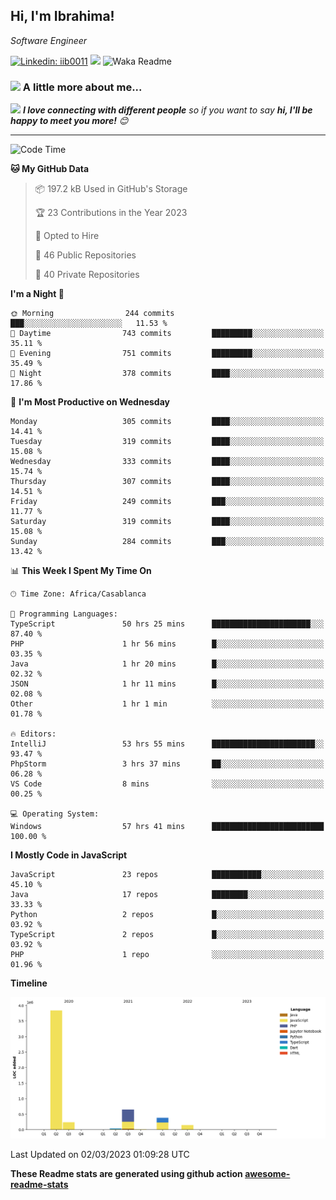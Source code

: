 <h2>Hi, I'm Ibrahima! </h2>
<p><em>Software Engineer 
</em></p>


[![Linkedin: iib0011](https://img.shields.io/badge/-iib0011-blue?style=flat-square&logo=Linkedin&logoColor=white&link=https://www.linkedin.com/in/iib0011/)](https://www.linkedin.com/in/iib0011/)
![](https://visitor-badge.glitch.me/badge?page_id=iib0011)
![Waka Readme](https://github.com/iib0011/iib0011/workflows/Waka%20Readme/badge.svg)


### <img src="https://media.giphy.com/media/VgCDAzcKvsR6OM0uWg/giphy.gif" width="50"> A little more about me...  


<img src="https://media.giphy.com/media/LnQjpWaON8nhr21vNW/giphy.gif" width="60"> <em><b>I love connecting with different people</b> so if you want to say <b>hi, I'll be happy to meet you more!</b> 😊</em>

---
<!--START_SECTION:waka-->
![Code Time](http://img.shields.io/badge/Code%20Time-1%2C901%20hrs%2017%20mins-blue)

**🐱 My GitHub Data** 

> 📦 197.2 kB Used in GitHub's Storage 
 > 
> 🏆 23 Contributions in the Year 2023
 > 
> 💼 Opted to Hire
 > 
> 📜 46 Public Repositories 
 > 
> 🔑 40 Private Repositories 
 > 
**I'm a Night 🦉** 

```text
🌞 Morning                244 commits         ███░░░░░░░░░░░░░░░░░░░░░░   11.53 % 
🌆 Daytime                743 commits         █████████░░░░░░░░░░░░░░░░   35.11 % 
🌃 Evening                751 commits         █████████░░░░░░░░░░░░░░░░   35.49 % 
🌙 Night                  378 commits         ████░░░░░░░░░░░░░░░░░░░░░   17.86 % 
```
📅 **I'm Most Productive on Wednesday** 

```text
Monday                   305 commits         ████░░░░░░░░░░░░░░░░░░░░░   14.41 % 
Tuesday                  319 commits         ████░░░░░░░░░░░░░░░░░░░░░   15.08 % 
Wednesday                333 commits         ████░░░░░░░░░░░░░░░░░░░░░   15.74 % 
Thursday                 307 commits         ████░░░░░░░░░░░░░░░░░░░░░   14.51 % 
Friday                   249 commits         ███░░░░░░░░░░░░░░░░░░░░░░   11.77 % 
Saturday                 319 commits         ████░░░░░░░░░░░░░░░░░░░░░   15.08 % 
Sunday                   284 commits         ███░░░░░░░░░░░░░░░░░░░░░░   13.42 % 
```


📊 **This Week I Spent My Time On** 

```text
🕑︎ Time Zone: Africa/Casablanca

💬 Programming Languages: 
TypeScript               50 hrs 25 mins      ██████████████████████░░░   87.40 % 
PHP                      1 hr 56 mins        █░░░░░░░░░░░░░░░░░░░░░░░░   03.35 % 
Java                     1 hr 20 mins        █░░░░░░░░░░░░░░░░░░░░░░░░   02.32 % 
JSON                     1 hr 11 mins        █░░░░░░░░░░░░░░░░░░░░░░░░   02.08 % 
Other                    1 hr 1 min          ░░░░░░░░░░░░░░░░░░░░░░░░░   01.78 % 

🔥 Editors: 
IntelliJ                 53 hrs 55 mins      ███████████████████████░░   93.47 % 
PhpStorm                 3 hrs 37 mins       ██░░░░░░░░░░░░░░░░░░░░░░░   06.28 % 
VS Code                  8 mins              ░░░░░░░░░░░░░░░░░░░░░░░░░   00.25 % 

💻 Operating System: 
Windows                  57 hrs 41 mins      █████████████████████████   100.00 % 
```

**I Mostly Code in JavaScript** 

```text
JavaScript               23 repos            ███████████░░░░░░░░░░░░░░   45.10 % 
Java                     17 repos            ████████░░░░░░░░░░░░░░░░░   33.33 % 
Python                   2 repos             █░░░░░░░░░░░░░░░░░░░░░░░░   03.92 % 
TypeScript               2 repos             █░░░░░░░░░░░░░░░░░░░░░░░░   03.92 % 
PHP                      1 repo              ░░░░░░░░░░░░░░░░░░░░░░░░░   01.96 % 
```



**Timeline**

![Lines of Code chart](https://raw.githubusercontent.com/iib0011/iib0011/master/assets/bar_graph.png)


 Last Updated on 02/03/2023 01:09:28 UTC
<!--END_SECTION:waka-->

**These Readme stats are generated using github action [awesome-readme-stats](https://github.com/iib0011/waka-readme-stats)**
